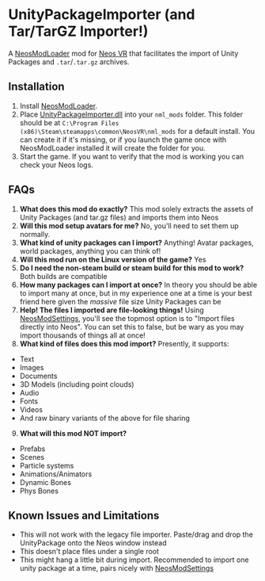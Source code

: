# UnityPackageImporter (and Tar/TarGZ Importer!)

A [NeosModLoader](https://github.com/zkxs/NeosModLoader) mod for [Neos VR](https://neos.com/) that facilitates the import of Unity Packages and `.tar`/`.tar.gz` archives.

## Installation
1. Install [NeosModLoader](https://github.com/zkxs/NeosModLoader).
1. Place [UnityPackageImporter.dll](https://github.com/dfgHiatus/NeosUnityPackagesImporter/releases/latest/download/UnityPackageImporter.dll) into your `nml_mods` folder. This folder should be at `C:\Program Files (x86)\Steam\steamapps\common\NeosVR\nml_mods` for a default install. You can create it if it's missing, or if you launch the game once with NeosModLoader installed it will create the folder for you.
1. Start the game. If you want to verify that the mod is working you can check your Neos logs.

## FAQs
1. <b>What does this mod do exactly?</b> This mod solely extracts the assets of Unity Packages (and tar.gz files) and imports them into Neos
1. <b>Will this mod setup avatars for me?</b> No, you'll need to set them up normally.
1. <b>What kind of unity packages can I import?</b> Anything! Avatar packages, world packages, anything you can think of!
1. <b>Will this mod run on the Linux version of the game?</b> Yes
1. <b>Do I need the non-steam build or steam build for this mod to work?</b> Both builds are compatible 
1. <b>How many packages can I import at once?</b> In theory you should be able to import many at once, but in my experience one at a time is your best friend here given the <i>massive</i> file size Unity Packages can be
1. <b>Help! The files I imported are file-looking things!</b> Using [NeosModSettings](https://github.com/badhaloninja/NeosModSettings), you'll see the topmost option is to "Import files directly into Neos". You can set this to false, but be wary as you may import thousands of things all at once!
1. <b>What kind of files does this mod import?</b>
Presently, it supports:
- Text
- Images
- Documents 
- 3D Models (including point clouds)
- Audio
- Fonts
- Videos
- And raw binary variants of the above for file sharing
9. <b>What will this mod NOT import?</b>
- Prefabs
- Scenes
- Particle systems
- Animations/Animators
- Dynamic Bones
- Phys Bones

## Known Issues and Limitations
- This will not work with the legacy file importer. Paste/drag and drop the UnityPackage onto the Neos window instead
- This doesn't place files under a single root
- This might hang a little bit during import. Recommended to import one unity package at a time, pairs nicely with [NeosModSettings](https://github.com/badhaloninja/NeosModSettings)
